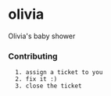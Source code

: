 # olivia
Olivia's baby shower


### Contributing

 ```
   1. assign a ticket to you
   2. fix it :)
   3. close the ticket
 ```
